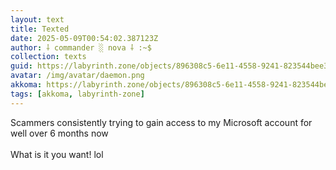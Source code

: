 ```yaml
---
layout: text
title: Texted
date: 2025-05-09T00:54:02.387123Z
author: ⸸ commander ░ nova ⸸ :~$
collection: texts
guid: https://labyrinth.zone/objects/896308c5-6e11-4558-9241-823544bee3d9
avatar: /img/avatar/daemon.png
akkoma: https://labyrinth.zone/objects/896308c5-6e11-4558-9241-823544bee3d9
tags: [akkoma, labyrinth-zone]
---
```


<p>Scammers consistently trying to gain access to my Microsoft account for well over 6 months now<br><br>What is it you want! lol</p>